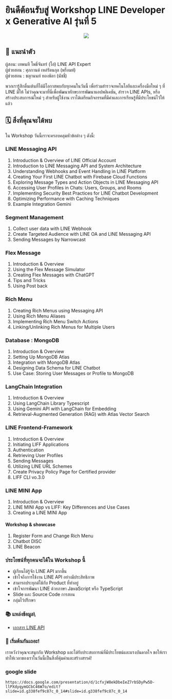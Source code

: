 # ยินดีต้อนรับสู่ Workshop LINE Developer x Generative AI รุ่นที่ 5

<p align="center" width="100%">
    <img src="./assets/00.welcome.png"> 
</p>

## 🎉 แนะนำตัว

ผู้สอน: เทพนที โพธิ์จันทร์ (โอ๋) LINE API Expert</br> 
ผู้ช่วยสอน : ศุภกานต์ เหล่รัตนกุล (พร็อมท์)</br>
ผู้ช่วยสอน : ชญานนท์ ทองพิลา (นัชชี่)</br>

พวกเรารู้สึกตื่นเต้นที่ได้มีโอกาสพบกับทุกคนในวันนี้ เพื่อร่วมสำรวจเทคโนโลยีและเครื่องมือใหม่ ๆ ที่ LINE มีให้ ไม่ว่าคุณจะมาที่นี่เพื่อพัฒนาทักษะการพัฒนาแอปพลิเคชัน, สำรวจ LINE APIs, หรือสร้างประสบการณ์ใหม่ ๆ สำหรับผู้ใช้งาน เราได้เตรียมกิจกรรมที่มีค่าและการเรียนรู้ที่มีประโยชน์ไว้ให้แล้ว

## 🗓️ สิ่งที่คุณจะได้พบ

ใน Workshop วันนี้เราจะครอบคลุมหัวข้อต่าง ๆ ดังนี้:

### LINE Messaging API
1. Introduction & Overview of LINE Official Account
2. Introduction to LINE Messaging API and System Architecture
3. Understanding Webhooks and Event Handling in LINE Platform
4. Creating Your First LINE Chatbot with Firebase Cloud Functions
5. Exploring Message Types and Action Objects in LINE Messaging API
6. Accessing User Profiles in Chats: Users, Groups, and Rooms
7. Implementing Security Best Practices for LINE Chatbot Development
8. Optimizing Performance with Caching Techniques
9. Example Integration Gemini 

### Segment Management
1. Collect user data with LINE Webhook
2. Create Targeted Audience with LINE OA and LINE Messaging API
3. Sending Messages by Narrowcast

### Flex Message
1. Introduction & Overview
2. Using the Flex Message Simulator
3. Creating Flex Messages with ChatGPT
4. Tips and Tricks
5. Using Post back

### Rich Menu
1. Creating Rich Menus using Messaging API
2. Using Rich Menu Aliases
3. Implementing Rich Menu Switch Actions
4. Linking/Unlinking Rich Menus for Multiple Users
 
### Database : MongoDB
1. Introduction & Overview
2. Setting Up MongoDB Atlas
3. Integration with MongoDB Atlas
4. Designing Data Schema for LINE Chatbot
5. Use Case: Storing User Messages or Profile to MongoDB

### LangChain Integration
1. Introduction & Overview
2. Using LangChain Library Typescript
3. Using Gemini API with LangChain for Embedding
4. Retrieval-Augmented Generation (RAG) with Atlas Vector Search

### LINE Frontend-Framework
1. Introduction & Overview
2. Initiating LIFF Applications
3. Authentication
4. Retrieving User Profiles
5. Sending Messages
6. Utilizing LINE URL Schemes
7. Create Privacy Policy Page for Certified provider
8. LIFF CLI vo.3.0

### LINE MINI App
1. Introduction & Overview
2. LINE MINI App vs LIFF: Key Differences and Use Cases
3. Creating a LINE MINI App

####  Workshop & showcase 
1. Register Form and Change Rich Menu
2. Chatbot DISC 
3. LINE Beacon


### ประโยชน์ที่ทุกคนจะได้ใน Workshop นี้
- ผู้เรียนได้รู้จัก LINE API มากขึ้น 
- เข้าใจถึงการใช้งาน LINE API อย่างมีประสิทธิภาพ 
- สามารถประยุกต์ใช้กับ Product ที่ทำอยู่
- เข้าใจการพัฒนา LINE ด้วยภาษา JavaScript หรือ TypeScript
- Slide และ Source Code การสอน
- กลุ่มไว้ปรึกษา

### 📚 แหล่งข้อมูล\

- [เอกสาร LINE API](https://developers.line.biz/en/docs/)


### 🚀 เริ่มต้นกันเถอะ!

เราหวังว่าคุณจะสนุกกับ Workshop และได้รับประสบการณ์ที่มีประโยชน์และแรงบันดาลใจ ขอให้เราทำให้เวลาของเราในวันนี้เป็นสิ่งที่คุ้มค่าและสร้างสรรค์!

### google slide

```url
https://docs.google.com/presentation/d/1cfxjW8ekDbeIeZ7rbSDyPw5D-llPXdyqymGCbC46W7o/edit?slide=id.g338fef9c87c_0_14#slide=id.g338fef9c87c_0_14
```

